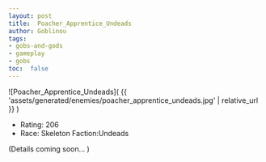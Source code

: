 ```yaml
---
layout: post
title:  Poacher_Apprentice_Undeads
author: Goblinou
tags:
- gobs-and-gods
- gameplay
- gobs
toc:  false
---
```


![Poacher_Apprentice_Undeads]( {{ 'assets/generated/enemies/poacher_apprentice_undeads.jpg' | relative_url }} )
- Rating: 206
- Race: Skeleton  Faction:Undeads

(Details coming soon... )